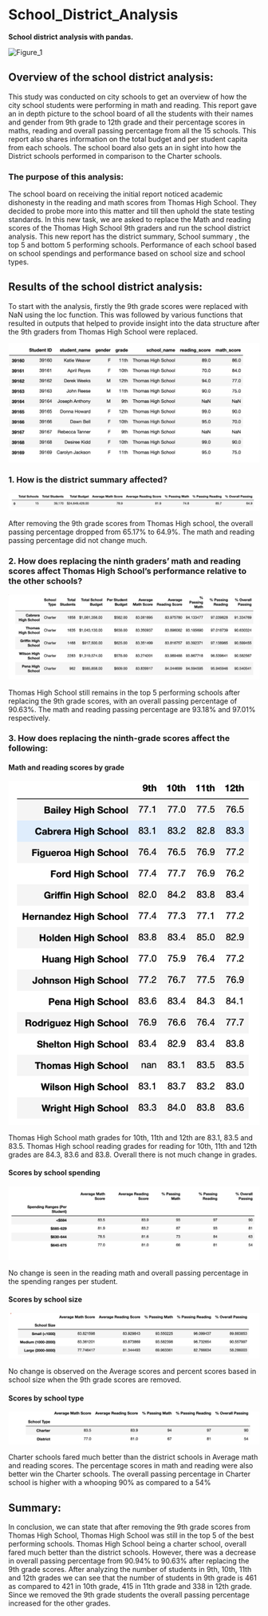 # School_District_Analysis

**School district analysis with pandas.**

![Figure_1](https://image.shutterstock.com/image-vector/happy-kids-school-supplies-group-260nw-1382398052.jpg)

## Overview of the school district analysis:

This study was conducted on city schools to get an overview of how the city school students were performing in math and reading. This report gave an in depth picture to the school board of all the students with their names and gender from 9th grade to 12th grade and their percentage scores in maths, reading and overall passing percentage from all the 15 schools. This report also shares information on the total budget and per student capita from each schools. The school board also gets an in sight into how the District schools performed in comparison to the Charter schools.

### The purpose of this analysis:

The school board on receiving the initial report noticed academic dishonesty in the reading and math scores from Thomas High School. They decided to probe more into this matter and till then uphold the state testing standards. In this new task, we are asked to replace the Math and reading scores of the Thomas High School 9th graders and run the school district analysis. This new report has the district summary, School summary , the top 5 and bottom 5 performing schools. Performance of each school based on school spendings and performance based on school size and school types. 

## Results of the school district analysis:

To start with the analysis, firstly the 9th grade scores were replaced with NaN using the loc function. This was followed by various functions that resulted in outputs that helped to provide insight into the data structure after the 9th graders from Thomas High School were replaced.

![Figure2](Resources/Figure_2_nan.png)

### 1. How is the district summary affected?

![Figure 3](Resources/Figure_3_district.png)

After removing the 9th grade scores from Thomas High school, the overall passing percentage dropped from 65.17% to 64.9%. The math and reading passing percentage did not change much.

### 2. How does replacing the ninth graders’ math and reading scores affect Thomas High School’s performance relative to the 			   other schools?

![Figure 4](Resources/Figure_4-top5.png)

Thomas High School still remains in the top 5 performing schools after replacing the 9th grade scores, with an overall passing percentage of 90.63%. The math and reading passing percentage are 93.18% and 97.01% respectively.
	
### 3. How does replacing the ninth-grade scores affect the following:

#### Math and reading scores by grade

![figure 5](Resources/Figure_5.png)

Thomas High School math grades for 10th, 11th and 12th are  83.1, 83.5 and 83.5. 
Thomas High school reading grades for reading for 10th, 11th and 12th grades are 84.3, 83.6 and 83.8.
Overall there is not much change in grades.
	
#### Scores by school spending

![Figure 6](Resources/Figure-6.png)

No change is seen in the reading math and overall passing percentage in the spending ranges per student.

#### Scores by school size

![Figure 7](Resources/Figure_7.png)

No change is observed on the Average scores and percent scores based in school size when the 9th grade scores are removed.

#### Scores by school type

![Figure 8](Resources/Figure_8.png)

Charter schools fared much better than the district schools in Average math and reading scores. The percentage scores in math and reading were also better win the Charter schools. The overall passing percentage in Charter school is higher with a whooping 90% as compared to a 54%

## Summary:

In conclusion, we can state that after removing the 9th grade scores from Thomas High School, Thomas High School was still in the top 5 of the best performing schools. Thomas High School being a charter school, overall fared much better than the district schools. However, there was a decrease in overall passing percentage from 90.94% to 90.63% after replacing the 9th grade scores. After analyzing the number of students in 9th, 10th, 11th and 12th grades we can see that the number of students in 9th grade is 461 as compared to 421 in 10th grade, 415 in 11th grade and 338 in 12th grade. Since we removed the 9th grade students the overall passing percentage increased for the other grades.

